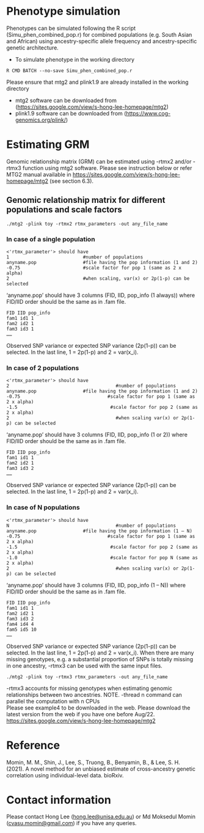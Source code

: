 # Phenotype simulation
Phenotypes can be simulated following the R script (Simu_phen_combined_pop.r) for combined populations (e.g. South Asian and African) using ancestry-specific allele frequency and ancestry-specific genetic architecture.
- To simulate phenotype in the working directory
```
R CMD BATCH --no-save Simu_phen_combined_pop.r
```
Please ensure that mtg2 and plink1.9 are already installed in the working directory 
- mtg2 software can be downloaded from (https://sites.google.com/view/s-hong-lee-homepage/mtg2)
- plink1.9 software can be downloaded from (https://www.cog-genomics.org/plink/)

# Estimating GRM
Genomic relationship matrix (GRM) can be estimated using -rtmx2 and/or -rtmx3 function using mtg2 software. Please see instruction below or refer MTG2 manual available in https://sites.google.com/view/s-hong-lee-homepage/mtg2 (see section 6.3).

## Genomic relationship matrix for different populations and scale factors
```
./mtg2 -plink toy -rtmx2 rtmx_parameters -out any_file_name
```

### In case of a single population
```
<'rtmx_parameter'> should have
1                           #number of populations 
anyname.pop                 #file having the pop information (1 and 2)
-0.75                       #scale factor for pop 1 (same as 2 x alpha)
2                           #when scaling, var(x) or 2p(1-p) can be selected
```
‘anyname.pop’ should have 3 columns (FID, IID, pop_info (1 always)) where FID/IID order should be the same as in .fam file.  
```
FID IID pop_info
fam1 id1 1
fam2 id2 1
fam3 id3 1
……
```
Observed SNP variance or expected SNP variance (2p(1-p)) can be selected. In the last line, 1 = 2p(1-p) and 2 = var(x_i).

### In case of 2 populations
```
<'rtmx_parameter'> should have
2                                       #number of populations 
anyname.pop                 #file having the pop information (1 and 2)
-0.75                                #scale factor for pop 1 (same as 2 x alpha)
-1.5                                  #scale factor for pop 2 (same as 2 x alpha)
2                                       #when scaling var(x) or 2p(1-p) can be selected
```
‘anyname.pop’ should have 3 columns (FID, IID, pop_info (1 or 2)) where FID/IID order should be the same as in .fam file. 

```
FID IID pop_info
fam1 id1 1
fam2 id2 1
fam3 id3 2
……
``` 

Observed SNP variance or expected SNP variance (2p(1-p)) can be selected. In the last line, 1 = 2p(1-p) and 2 = var(x_i).

### In case of N populations
```
<'rtmx_parameter'> should have
N                                       #number of populations 
anyname.pop                 #file having the pop information (1 – N)
-0.75                                #scale factor for pop 1 (same as 2 x alpha)
-1.5                                  #scale factor for pop 2 (same as 2 x alpha)
-1.0                                  #scale factor for pop N (same as 2 x alpha)
2                                       #when scaling var(x) or 2p(1-p) can be selected
```
‘anyname.pop’ should have 3 columns (FID, IID, pop_info (1 – N)) where FID/IID order should be the same as in .fam file. 

```
FID IID pop_info
fam1 id1 1
fam2 id2 1
fam3 id3 2
fam4 id4 4
fam5 id5 10
……
```

Observed SNP variance or expected SNP variance (2p(1-p)) can be selected. In the last line, 1 = 2p(1-p) and 2 = var(x_i).
When there are many missing genotypes, e.g. a substantial proportion of SNPs is totally missing in one ancestry, -rtmx3 can be used with the same input files.

```
./mtg2 -plink toy -rtmx3 rtmx_parameters -out any_file_name
```

-rtmx3 accounts for missing genotypes when estimating genomic relationships between two ancestries.
NOTE. -thread n command can parallel the computation with n CPUs  
Please see example4 to be downloaded in the web. 
Please download the latest version from the web if you have one before Aug/22.
https://sites.google.com/view/s-hong-lee-homepage/mtg2

# Reference 
Momin, M. M., Shin, J., Lee, S., Truong, B., Benyamin, B., & Lee, S. H. (2021). A novel method for an unbiased estimate of cross-ancestry genetic correlation using individual-level data. bioRxiv.

# Contact information
Please contact Hong Lee (hong.lee@unisa.edu.au) or Md Moksedul Momin (cvasu.momin@gmail.com) if you have any queries.
